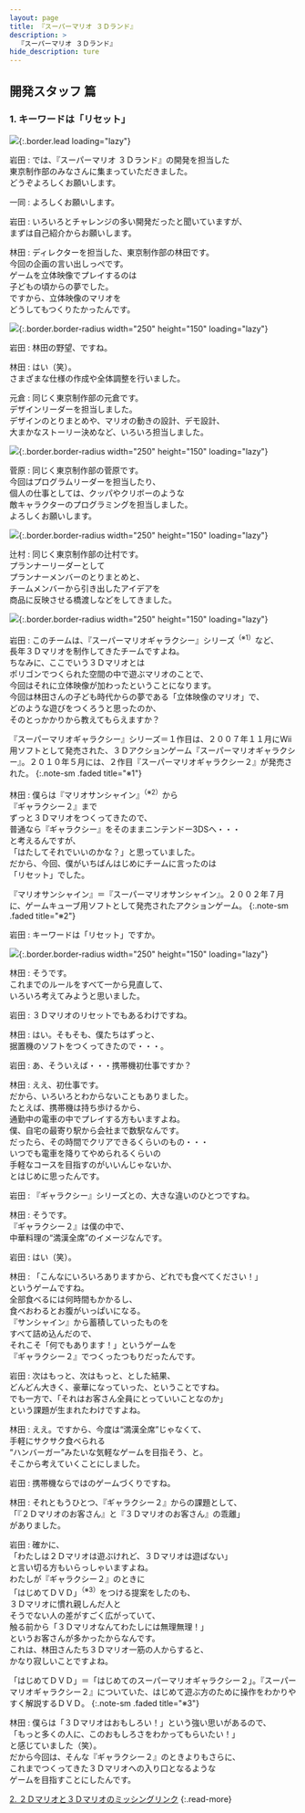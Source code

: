 ```yaml
---
layout: page
title: 『スーパーマリオ ３Ｄランド』
description: >
  『スーパーマリオ ３Ｄランド』
hide_description: ture
---
```


## 開発スタッフ 篇

### 1. キーワードは「リセット」

![](/interviews/jp/3ds/arej/vol1/img/mainvisual1.jpg){:.border.lead loading="lazy"}

岩田
: では、『スーパーマリオ ３Ｄランド』の開発を担当した<br>東京制作部のみなさんに集まっていただきました。<br>どうぞよろしくお願いします。

一同
: よろしくお願いします。

岩田
: いろいろとチャレンジの多い開発だったと聞いていますが、<br>まずは自己紹介からお願いします。

林田
: ディレクターを担当した、東京制作部の林田です。<br>今回の企画の言い出しっぺです。<br>ゲームを立体映像でプレイするのは<br>子どもの頃からの夢でした。<br>ですから、立体映像のマリオを<br>どうしてもつくりたかったんです。

![](/interviews/jp/3ds/arej/vol1/img/photo1.jpg){:.border.border-radius width="250" height="150"  loading="lazy"}

岩田
: 林田の野望、ですね。

林田
: はい（笑）。<br>さまざまな仕様の作成や全体調整を行いました。

元倉
: 同じく東京制作部の元倉です。<br>デザインリーダーを担当しました。<br>デザインのとりまとめや、マリオの動きの設計、デモ設計、<br>大まかなストーリー決めなど、いろいろ担当しました。

![](/interviews/jp/3ds/arej/vol1/img/photo2.jpg){:.border.border-radius width="250" height="150"  loading="lazy"}

菅原
: 同じく東京制作部の菅原です。<br>今回はプログラムリーダーを担当したり、<br>個人の仕事としては、クッパやクリボーのような<br>敵キャラクターのプログラミングを担当しました。<br>よろしくお願いします。

![](/interviews/jp/3ds/arej/vol1/img/photo3.jpg){:.border.border-radius width="250" height="150"  loading="lazy"}

辻村
: 同じく東京制作部の辻村です。<br>プランナーリーダーとして<br>プランナーメンバーのとりまとめと、<br>チームメンバーから引き出したアイデアを<br>商品に反映させる橋渡しなどをしてきました。

![](/interviews/jp/3ds/arej/vol1/img/photo4.jpg){:.border.border-radius width="250" height="150"  loading="lazy"}

岩田
: このチームは、『スーパーマリオギャラクシー』シリーズ<sup>（※1）</sup>など、<br>長年３Ｄマリオを制作してきたチームですよね。<br>ちなみに、ここでいう３Ｄマリオとは<br>ポリゴンでつくられた空間の中で遊ぶマリオのことで、<br>今回はそれに立体映像が加わったということになります。<br>今回は林田さんの子ども時代からの夢である「立体映像のマリオ」で、<br>どのような遊びをつくろうと思ったのか、<br>そのとっかかりから教えてもらえますか？


『スーパーマリオギャラクシー』シリーズ＝１作目は、２００７年１１月にWii用ソフトとして発売された、３Ｄアクションゲーム『スーパーマリオギャラクシー』。２０１０年５月には、２作目『スーパーマリオギャラクシー２』が発売された。
{:.note-sm .faded title="※1"}

林田
: 僕らは『マリオサンシャイン』<sup>（※2）</sup>から<br>『ギャラクシー２』まで<br>ずっと３Ｄマリオをつくってきたので、<br>普通なら『ギャラクシー』をそのままニンテンドー3DSへ・・・<br>と考えるんですが、<br>「はたしてそれでいいのかな？」と思っていました。<br>だから、今回、僕がいちばんはじめにチームに言ったのは<br>「リセット」でした。


『マリオサンシャイン』＝『スーパーマリオサンシャイン』。２００２年７月に、ゲームキューブ用ソフトとして発売されたアクションゲーム。
{:.note-sm .faded title="※2"}

岩田
: キーワードは「リセット」ですか。

![](/interviews/jp/3ds/arej/vol1/img/photo5.jpg){:.border.border-radius width="250" height="150"  loading="lazy"}

林田
: そうです。<br>これまでのルールをすべて一から見直して、<br>いろいろ考えてみようと思いました。

岩田
: ３Ｄマリオのリセットでもあるわけですね。

林田
: はい。そもそも、僕たちはずっと、<br>据置機のソフトをつくってきたので・・・。

岩田
: あ、そういえば・・・携帯機初仕事ですか？

林田
: ええ、初仕事です。<br>だから、いろいろとわからないこともありました。<br>たとえば、携帯機は持ち歩けるから、<br>通勤中の電車の中でプレイする方もいますよね。<br>僕、自宅の最寄り駅から会社まで数駅なんです。<br>だったら、その時間でクリアできるくらいのもの・・・<br>いつでも電車を降りてやめられるくらいの<br>手軽なコースを目指すのがいいんじゃないか、<br>とはじめに思ったんです。

岩田
: 『ギャラクシー』シリーズとの、大きな違いのひとつですね。

林田
: そうです。<br>『ギャラクシー２』は僕の中で、<br>中華料理の“満漢全席”のイメージなんです。

岩田
: はい（笑）。

林田
: 「こんなにいろいろありますから、どれでも食べてください！」<br>というゲームですね。<br>全部食べるには何時間もかかるし、<br>食べおわるとお腹がいっぱいになる。<br>『サンシャイン』から蓄積していったものを<br>すべて詰め込んだので、<br>それこそ「何でもあります！」というゲームを<br>『ギャラクシー２』でつくったつもりだったんです。

岩田
: 次はもっと、次はもっと、とした結果、<br>どんどん大きく、豪華になっていった、ということですね。<br>でも一方で、「それはお客さん全員にとっていいことなのか」<br>という課題が生まれたわけですよね。

林田
: ええ。ですから、今度は“満漢全席”じゃなくて、<br>手軽にサクサク食べられる<br>“ハンバーガー”みたいな気軽なゲームを目指そう、と。<br>そこから考えていくことにしました。

岩田
: 携帯機ならではのゲームづくりですね。

林田
: それともうひとつ、『ギャラクシー２』からの課題として、<br>「『２Ｄマリオのお客さん』と『３Ｄマリオのお客さん』の乖離」<br>がありました。

岩田
: 確かに、<br>「わたしは２Ｄマリオは遊ぶけれど、３Ｄマリオは遊ばない」<br>と言い切る方もいらっしゃいますよね。<br>わたしが『ギャラクシー２』のときに<br>「はじめてＤＶＤ」<sup>（※3）</sup>をつける提案をしたのも、<br>３Ｄマリオに慣れ親しんだ人と<br>そうでない人の差がすごく広がっていて、<br>触る前から「３Ｄマリオなんてわたしには無理無理！」<br>というお客さんが多かったからなんです。<br>これは、林田さんたち３Ｄマリオ一筋の人からすると、<br>かなり寂しいことですよね。


「はじめてＤＶＤ」＝「はじめてのスーパーマリオギャラクシー２」。『スーパーマリオギャラクシー２』についていた、はじめて遊ぶ方のために操作をわかりやすく解説するＤＶＤ。
{:.note-sm .faded title="※3"}

林田
: 僕らは「３Ｄマリオはおもしろい！」という強い思いがあるので、<br>「もっと多くの人に、このおもしろさをわかってもらいたい！」<br>と感じていました（笑）。<br>だから今回は、そんな『ギャラクシー２』のときよりもさらに、<br>これまでつくってきた３Ｄマリオへの入り口となるような<br>ゲームを目指すことにしたんです。




[2. ２Ｄマリオと３Ｄマリオのミッシングリンク](2.md)
{:.read-more}
